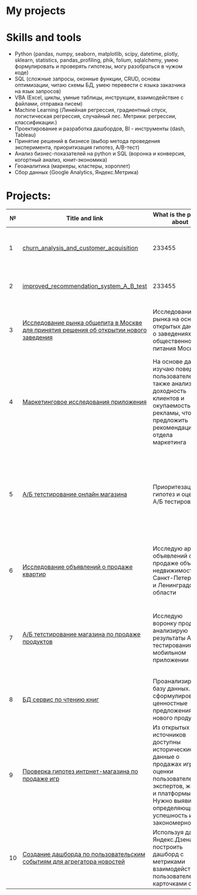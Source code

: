 # My projects

# Skills and tools
- Python (pandas, numpy, seaborn, matplotlib, scipy, datetime, plotly, sklearn, statistics, pandas_profiling, phik, folium, sqlalchemy, умею формулировать и проверять гипотезы, могу разобраться в чужом коде)
- SQL (сложные запросы, оконные функции, CRUD, основы оптимизации, читаю схемы БД, умею перевести с языка заказчика на язык запросов)
- VBA (Excel, циклы, умные таблицы, инструкции, взаимодействие с файлами, отправка писем)
- Machine Learning (Линейная регрессия, градиентный спуск, логистическая регрессия, случайный лес. Метрики: регрессии, классификации.)
- Проектирование и разработка дашбордов, BI - инструменты (dash, Tableau)
- Принятие решений в бизнесе (выбор метода проведения эксперимента, приоритизация гипотез, A/B-тест)
- Анализ бизнес-показателей на python и SQL (воронка и конверсия, когортный анализ, юнит-экономика)
- Геоаналитика (маркеры, кластеры, хороплет)
- Сбор данных (Google Analytics, Яндекс.Метрика)

# Projects:

| №| Title and link | What is the project about                                                     | Skills and tools           |  
|-----------|-------------------|------------------------------------------------------------------|-----------------------------------|
|1              |[churn_analysis_and_customer_acquisition](churn_analysis_and_customer_acquisition/)|233455|`pandas` `matplotlib` `numpy` `seaborn` `sklearn` `scipy` `statistics` `pandas_profiling` `phik`|
|2              |[improved_recommendation_system_A_B_test](improved_recommendation_system_A_B_test/)|233455|`pandas` `scipy.stats` `datetime` `seaborn` `matplotlib.pyplot` `numpy` `plotly`|
|3              |[Исследование рынка общепита в Москве для принятия решения об открытии нового заведения](market_of_public_catering_establishments_in_moscow/)|Исследование рынка на основе открытых данных о заведениях общественного питания Москвы|`Python` `A/B-тестирование` `визуализация данных` `pandas` `matplotlib` `numpy` `seaborn` `pandas_profiling` `folium`|
|4              |[Маркетинговое исследования приложения](marketing_research/)|На основе данных изучаю поведение пользователей, а также анализирую доходность клиентов и окупаемость рекламы, чтобы предложить рекомендации для отдела маркетинга|`Python` `когортный анализ` `юнит-экономика` `продуктовые метрики` `pandas` `numpy` `datetime` `seaborn` `matplotlib`|
|5              |[A/Б тетстирование онлайн магазина](online_store_A_B_test/)|Приоритезация гипотез и оценка А/Б тестирования|`Python` `A/B-тестирование` `проверка статистических гипотез` `событийная аналитика` `продуктовые метрики` `визуализация данных` `pandas` `matplotlib` `datetime` `numpy` `scipy` `pandas.plotting`|
|6              |[Исследование объявлений о продаже квартир](property_for_sale/)|Исследую архив объявлений о продаже объектов недвижимости в Санкт-Петербурге и Ленинградской области|`Python` `предобработка данных` `исследовательский анализ данных` `визуализация данных` `pandas` `seaborn` `numpy` `matplotlib`|
|7              |[A/Б тетстирование магазина по продаже продуктов](startup_selling_food/)|Исследую воронку продаж и анализирую результаты A/A/B-тестирования в мобильном приложении|`событийная аналитика` `продуктовые метрики` `проверка статистических гипотез``Python` `A/B-тестирование` `визуализация данных` `pandas` `matplotlib` `numpy` `scipy.stats` `plotly`|
|8              |[БД сервис по чтению книг](subscription_book_reading_service/)|Проанализировать базу данных. И сформулировать ценностные предложения для нового продукта.|`Python` `EDA` `PostgreSQL` `pandas` `sqlalchemy`|
|9              |[Проверка гипотез интрнет-магазина по продаже игр](video_game_store/)|Из открытых источников доступны исторические данные о продажах игр, оценки пользователей и экспертов, жанры и платформы. Нужно выявить определяющие успешность игры закономерности.|`Python` `предобработка данных` `исследовательский анализ данных` `проверка статистических гипотез` `описательная статистика` `pandas` `numpy` `seaborn` `matplotlib.pyplot` `scipy`|
|10              |[Создание дашборда по пользовательским событиям для агрегатора новостей](yandex_dzen_dashboard/)|Используя данные Яндекс.Дзена построить дашборд с метриками взаимодействия пользователей с карточками статей|`Python` `PostgreSQL` `dash` `Tableau` `построение дашбордов` `продуктовые метрики` `pandas` `sqlalchemy`|
